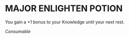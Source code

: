 ﻿# MAJOR ENLIGHTEN POTION

You gain a +1 bonus to your Knowledge until your next rest.

*Consumable*

